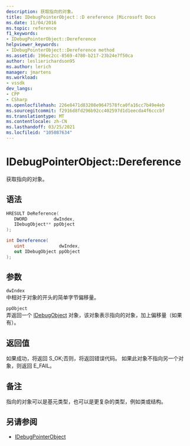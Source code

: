 ```yaml
---
description: 获取指向的对象。
title: IDebugPointerObject：:D ereference |Microsoft Docs
ms.date: 11/04/2016
ms.topic: reference
f1_keywords:
- IDebugPointerObject::Dereference
helpviewer_keywords:
- IDebugPointerObject::Dereference method
ms.assetid: 196ec2cc-8569-4780-b217-23b24e7f50ca
author: leslierichardson95
ms.author: lerich
manager: jmartens
ms.workload:
- vssdk
dev_langs:
- CPP
- CSharp
ms.openlocfilehash: 226e8471d83208e9647578fca0fa16cc7b49e4eb
ms.sourcegitcommit: f2916d8fd296b92cc402597d1d1eecda4f6cccbf
ms.translationtype: MT
ms.contentlocale: zh-CN
ms.lasthandoff: 03/25/2021
ms.locfileid: "105087634"
---
```

# <a name="idebugpointerobjectdereference"></a>IDebugPointerObject::Dereference
获取指向的对象。

## <a name="syntax"></a>语法

```cpp
HRESULT DeReference( 
   DWORD          dwIndex,
   IDebugObject** ppObject
);
```

```csharp
int Dereference(
   uint             dwIndex,
   out IDebugObject ppObject
);
```

## <a name="parameters"></a>参数
`dwIndex`\
中相对于对象的开头的简单字节偏移量。

`ppObject`\
弄返回一个 [IDebugObject](../../../extensibility/debugger/reference/idebugobject.md) 对象，该对象表示指向的对象，加上偏移量（如果有）。

## <a name="return-value"></a>返回值
 如果成功，将返回 S_OK;否则，将返回错误代码。 如果此对象不指向另一个对象，则返回 E_FAIL。

## <a name="remarks"></a>备注
 指向的对象可以是基元类型，也可以是更复杂的类型，例如类或结构。

## <a name="see-also"></a>另请参阅
- [IDebugPointerObject](../../../extensibility/debugger/reference/idebugpointerobject.md)

